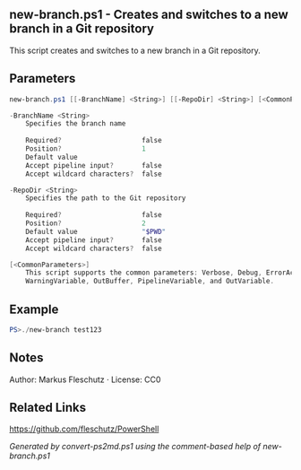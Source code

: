 ## new-branch.ps1 - Creates and switches to a new branch in a Git repository

This script creates and switches to a new branch in a Git repository.

## Parameters
```powershell
new-branch.ps1 [[-BranchName] <String>] [[-RepoDir] <String>] [<CommonParameters>]

-BranchName <String>
    Specifies the branch name
    
    Required?                    false
    Position?                    1
    Default value                
    Accept pipeline input?       false
    Accept wildcard characters?  false

-RepoDir <String>
    Specifies the path to the Git repository
    
    Required?                    false
    Position?                    2
    Default value                "$PWD"
    Accept pipeline input?       false
    Accept wildcard characters?  false

[<CommonParameters>]
    This script supports the common parameters: Verbose, Debug, ErrorAction, ErrorVariable, WarningAction, 
    WarningVariable, OutBuffer, PipelineVariable, and OutVariable.
```

## Example
```powershell
PS>./new-branch test123
```

## Notes
Author: Markus Fleschutz · License: CC0

## Related Links
https://github.com/fleschutz/PowerShell

*Generated by convert-ps2md.ps1 using the comment-based help of new-branch.ps1*
